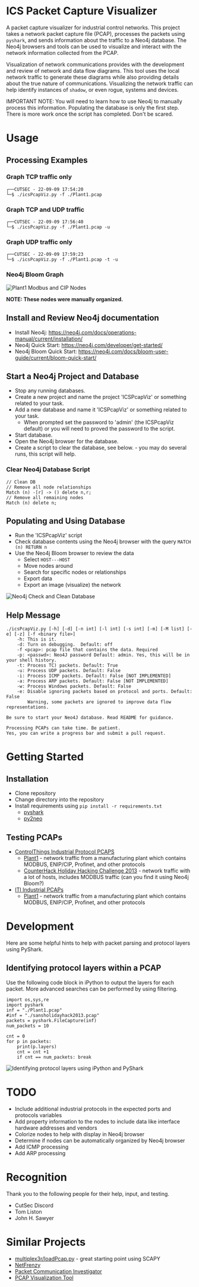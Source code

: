 # ICS Packet Capture Visualizer
A packet capture visualizer for industrial control networks. This project takes a network packet capture file (PCAP), processes the packets using `pyshark`, and sends information about the traffic to a Neo4j database. The Neo4j browsers and tools can be used to visualize and interact with the network information collected from the PCAP.

Visualization of network communications provides with the development and review of network and data flow diagrams. This tool uses the local network traffic to generate these diagrams while also providing details about the true nature of communications. Visualizing the network traffic can help identify instances of `shadow`, or even rogue, systems and devices.

IMPORTANT NOTE: You will need to learn how to use Neo4j to manually process this information. Populating the database is only the first step. There is more work once the script has completed. Don't be scared.

# Usage
## Processing Examples
### Graph TCP traffic only
```
┌──CUTSEC - 22-09-09 17:54:20
└─$ ./icsPcapViz.py -f ./Plant1.pcap
```
### Graph TCP and UDP traffic
```
┌──CUTSEC - 22-09-09 17:56:40
└─$ ./icsPcapViz.py -f ./Plant1.pcap -u
```

### Graph UDP traffic only
```
┌──CUTSEC - 22-09-09 17:59:23
└─$ ./icsPcapViz.py -f ./Plant1.pcap -t -u
```
### Neo4j Bloom Graph
![Plant1 Modbus and CIP Nodes](./images/plant1_modbus_cip.png)

**NOTE: These nodes were manually organized.**

## Install and Review Neo4j documentation
* Install Neo4j: https://neo4j.com/docs/operations-manual/current/installation/
* Neo4j Quick Start: https://neo4j.com/developer/get-started/
* Neo4j Bloom Quick Start: https://neo4j.com/docs/bloom-user-guide/current/bloom-quick-start/

## Start a Neo4j Project and Database
* Stop any running databases.
* Create a new project and name the project 'ICSPcapViz' or something related to your task.
* Add a new database and name it 'ICSPcapViz' or something related to your task.
  * When prompted set the password to 'admin' (the ICSPcapViz default) or you will need to proved the password to the script.
* Start database.
* Open the Neo4j browser for the database.
* Create a script to clear the database, see below. - you may do several runs, this script will help.

### Clear Neo4j Database Script
```
// Clean DB
// Remove all node relationships
Match (n) -[r] -> () delete n,r;
// Remove all remaining nodes
Match (n) delete n;
```

## Populating and Using Database
* Run the 'ICSPcapViz' script
* Check database contents using the Neo4j browser with the query `MATCH (n) RETURN n`
* Use the Neo4j Bloom browser to review the data
  * Select `HOST---HOST`
  * Move nodes around
  * Search for specific nodes or relationships
  * Export data
  * Export an image (visualize) the network

![Neo4j Check and Clean Database](./images/neo4j_check_db_clean_db.png)

## Help Message
```
./icsPcapViz.py [-h] [-d] [-n int] [-l int] [-s int] [-m] [-M list] [-e] [-z] [-f <binary file>]
    -h: This is it.
    -d: Turn on debugging.  Default: off
    -f <pcap>: pcap file that contains the data. Required
    -p: <passwd>: Neo4J password Default: admin. Yes, this will be in your shell history.
    -t: Process TC) packets. Default: True
    -u: Process UDP packets. Default: False
    -i: Process ICMP packets. Default: False [NOT IMPLEMENTED]
    -a: Process ARP packets. Default: False [NOT IMPLEMENTED]
    -w: Process Windows packets. Default: False
    -e: Disable ignoring packets based on protocol and ports. Default: False
        Warning, some packets are ignored to improve data flow representations.

Be sure to start your Neo4J database. Read README for guidance.

Processing PCAPs can take time. Be patient.
Yes, you can write a progress bar and submit a pull request.
```

# Getting Started
## Installation

* Clone repository
* Change directory into the repository
* Install requirements using `pip install -r requirements.txt`
  * [pyshark](https://pypi.org/project/pyshark/) 
  * [py2neo](https://pypi.org/project/py2neo/) 

## Testing PCAPs

* [ControlThings Industrial Protocol PCAPS](https://github.com/ControlThings-io/ct-samples/tree/master/Protocols)
  * [Plant1](https://github.com/ControlThings-io/ct-samples/raw/master/Protocols/Combined/Plant1.pcap) - network traffic from a manufacturing plant which contains MODBUS, ENIP/CIP, Profinet, and other protocols
  * [CounterHack Holiday Hacking Challenge 2013](https://github.com/ControlThings-io/ct-samples/raw/master/Protocols/Combined/SANS_HolidayHack_2013.pcap) - network traffic with a lot of hosts, includes MODBUS traffic (can you find it using Neo4j Bloom?)
* [ITI Industrial PCAPs](https://github.com/ITI/ICS-Security-Tools/tree/master/pcaps)
  * [Plant1](https://github.com/ITI/ICS-Security-Tools/raw/master/pcaps/Combined/Plant1.pcap) - network traffic from a manufacturing plant which contains MODBUS, ENIP/CIP, Profinet, and other protocols

# Development
Here are some helpful hints to help with packet parsing and protocol layers using PyShark.

## Identifying protocol layers within a PCAP
Use the following code block in iPython to output the layers for each packet. More advanced searches can be performed by using filtering.

```
import os,sys,re
import pyshark
inf = "./Plant1.pcap"
#inf = "./sansholidayhack2013.pcap"
packets = pyshark.FileCapture(inf)
num_packets = 10

cnt = 0
for p in packets:
    print(p.layers)
    cnt = cnt +1
    if cnt == num_packets: break
```

![Identifying protocol layers using iPython and PyShark](./images/ipython_pyshark_protocol_layers.gif)

# TODO
* Include additional industrial protocols in the expected ports and protocols variables
* Add property information to the nodes to include data like interface hardware addresses and vendors
* Colorize nodes to help with display in Neo4j browser
* Determine if nodes can be automatically organized by Neo4j browser
* Add ICMP processing
* Add ARP processing

# Recognition

Thank you to the following people for their help, input, and testing.

* CutSec Discord
* Tom Liston
* John H. Sawyer

# Similar Projects
* [multiplex3r/loadPcap.py](https://gist.github.com/multiplex3r/a04a8cfc1dcedb2e5553ff7c850c9450) - great starting point using SCAPY
* [NetFrenzy](https://github.com/CoalfireFederal/NetFrenzy)
* [Packet Communication Investigator](https://github.com/michoo/pci)
* [PCAP Visualization Tool](https://github.com/Sh3lldor/PVT)
